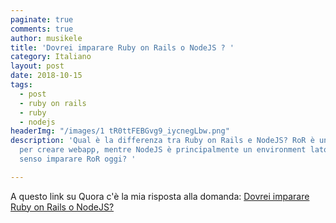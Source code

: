 ```yaml
---
paginate: true
comments: true
author: musikele
title: 'Dovrei imparare Ruby on Rails o NodeJS ? '
category: Italiano
layout: post
date: 2018-10-15
tags:
  - post
  - ruby on rails
  - ruby
  - nodejs
headerImg: "/images/1 tR0ttFEBGvg9_iycnegLbw.png"
description: 'Qual è la differenza tra Ruby on Rails e NodeJS? RoR è un framework
  per creare webapp, mentre NodeJS è principalmente un environment lato server. Ha
  senso imparare RoR oggi? '

---
```

A questo link su Quora c'è la mia risposta alla domanda: [Dovrei imparare Ruby on Rails o NodeJS?](https://it.quora.com/Dovrei-imparare-Ruby-on-Rails-o-Node-js/answer/Michele-Nasti) 
